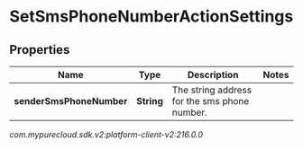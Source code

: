 # SetSmsPhoneNumberActionSettings


## Properties

| Name | Type | Description | Notes |
| ------------ | ------------- | ------------- | ------------- |
| **senderSmsPhoneNumber** | **String** | The string address for the sms phone number. |  |




_com.mypurecloud.sdk.v2:platform-client-v2:216.0.0_
